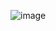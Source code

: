 ![image](https://user-images.githubusercontent.com/67859819/127108778-681c0b10-2dd2-4896-8533-eac5844bb138.png)
